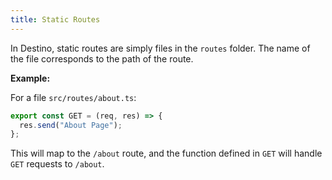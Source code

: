 ```yaml
---
title: Static Routes
---
```


In Destino, static routes are simply files in the `routes` folder. The name of the file corresponds to the path of the route.

**Example:**

For a file `src/routes/about.ts`:

```js
export const GET = (req, res) => {
  res.send("About Page");
};
```

This will map to the `/about` route, and the function defined in `GET` will handle `GET` requests to `/about`.
